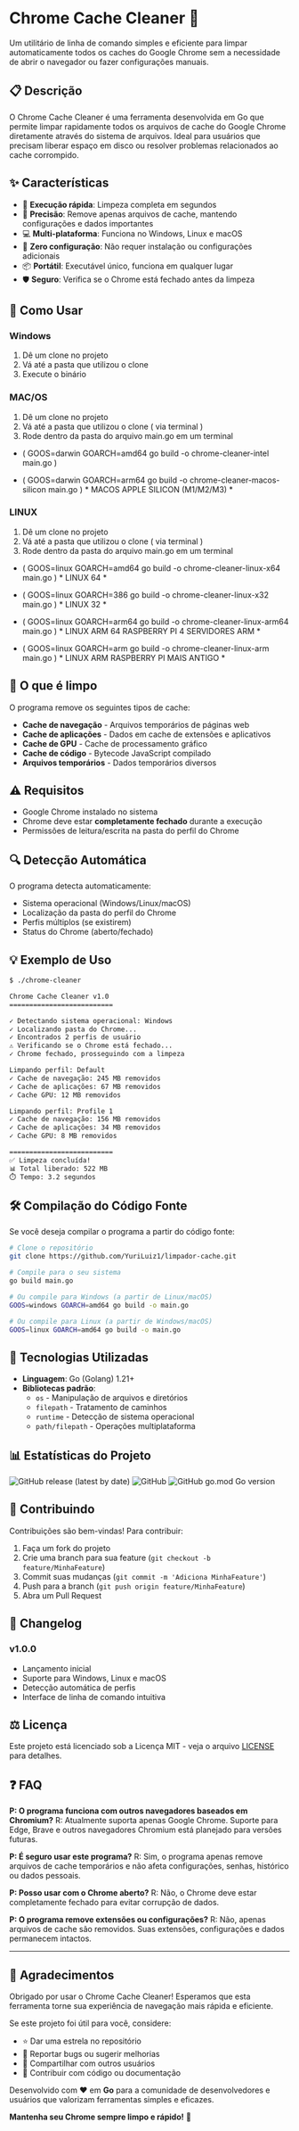 # Chrome Cache Cleaner 🧹

Um utilitário de linha de comando simples e eficiente para limpar automaticamente todos os caches do Google Chrome sem a necessidade de abrir o navegador ou fazer configurações manuais.

## 📋 Descrição

O Chrome Cache Cleaner é uma ferramenta desenvolvida em Go que permite limpar rapidamente todos os arquivos de cache do Google Chrome diretamente através do sistema de arquivos. Ideal para usuários que precisam liberar espaço em disco ou resolver problemas relacionados ao cache corrompido.

## ✨ Características

- 🚀 **Execução rápida**: Limpeza completa em segundos
- 🎯 **Precisão**: Remove apenas arquivos de cache, mantendo configurações e dados importantes
- 💻 **Multi-plataforma**: Funciona no Windows, Linux e macOS
- 🔧 **Zero configuração**: Não requer instalação ou configurações adicionais
- 📦 **Portátil**: Executável único, funciona em qualquer lugar
- 🛡️ **Seguro**: Verifica se o Chrome está fechado antes da limpeza

## 🚀 Como Usar

### Windows
1. Dê um clone no projeto
2. Vá até a pasta que utilizou o clone
3. Execute o binário

### MAC/OS
1. Dê um clone no projeto
2. Vá até a pasta que utilizou o clone ( via terminal )
3. Rode dentro da pasta do arquivo main.go em um terminal

- ( GOOS=darwin GOARCH=amd64 go build -o chrome-cleaner-intel main.go )

- ( GOOS=darwin GOARCH=arm64 go build -o chrome-cleaner-macos-silicon main.go ) * MACOS APPLE SILICON (M1/M2/M3) *


### LINUX
1. Dê um clone no projeto
2. Vá até a pasta que utilizou o clone ( via terminal )
3. Rode dentro da pasta do arquivo main.go em um terminal

- ( GOOS=linux GOARCH=amd64 go build -o chrome-cleaner-linux-x64 main.go ) * LINUX 64 *

- ( GOOS=linux GOARCH=386 go build -o chrome-cleaner-linux-x32 main.go ) * LINUX 32 *

- ( GOOS=linux GOARCH=arm64 go build -o chrome-cleaner-linux-arm64 main.go ) * LINUX ARM 64 RASPBERRY PI 4 SERVIDORES ARM *

- ( GOOS=linux GOARCH=arm go build -o chrome-cleaner-linux-arm main.go ) * LINUX ARM RASPBERRY PI MAIS ANTIGO *


## 📁 O que é limpo

O programa remove os seguintes tipos de cache:

- **Cache de navegação** - Arquivos temporários de páginas web
- **Cache de aplicações** - Dados em cache de extensões e aplicativos
- **Cache de GPU** - Cache de processamento gráfico
- **Cache de código** - Bytecode JavaScript compilado
- **Arquivos temporários** - Dados temporários diversos

## ⚠️ Requisitos

- Google Chrome instalado no sistema
- Chrome deve estar **completamente fechado** durante a execução
- Permissões de leitura/escrita na pasta do perfil do Chrome

## 🔍 Detecção Automática

O programa detecta automaticamente:
- Sistema operacional (Windows/Linux/macOS)
- Localização da pasta do perfil do Chrome
- Perfis múltiplos (se existirem)
- Status do Chrome (aberto/fechado)

## 💡 Exemplo de Uso

```bash
$ ./chrome-cleaner

Chrome Cache Cleaner v1.0
==========================

✓ Detectando sistema operacional: Windows
✓ Localizando pasta do Chrome...
✓ Encontrados 2 perfis de usuário
⚠️ Verificando se o Chrome está fechado...
✓ Chrome fechado, prosseguindo com a limpeza

Limpando perfil: Default
✓ Cache de navegação: 245 MB removidos
✓ Cache de aplicações: 67 MB removidos
✓ Cache GPU: 12 MB removidos

Limpando perfil: Profile 1
✓ Cache de navegação: 156 MB removidos
✓ Cache de aplicações: 34 MB removidos
✓ Cache GPU: 8 MB removidos

==========================
✅ Limpeza concluída!
📊 Total liberado: 522 MB
⏱️ Tempo: 3.2 segundos
```

## 🛠️ Compilação do Código Fonte

Se você deseja compilar o programa a partir do código fonte:

```bash
# Clone o repositório
git clone https://github.com/YuriLuiz1/limpador-cache.git

# Compile para o seu sistema
go build main.go

# Ou compile para Windows (a partir de Linux/macOS)
GOOS=windows GOARCH=amd64 go build -o main.go

# Ou compile para Linux (a partir de Windows/macOS)
GOOS=linux GOARCH=amd64 go build -o main.go
```

## 🔧 Tecnologias Utilizadas

- **Linguagem**: Go (Golang) 1.21+
- **Bibliotecas padrão**: 
  - `os` - Manipulação de arquivos e diretórios
  - `filepath` - Tratamento de caminhos
  - `runtime` - Detecção de sistema operacional
  - `path/filepath` - Operações multiplataforma

## 📊 Estatísticas do Projeto

![GitHub release (latest by date)](https://img.shields.io/github/v/release/seu-usuario/chrome-cache-cleaner)
![GitHub](https://img.shields.io/github/license/seu-usuario/chrome-cache-cleaner)
![GitHub go.mod Go version](https://img.shields.io/github/go-mod/go-version/seu-usuario/chrome-cache-cleaner)

## 🤝 Contribuindo

Contribuições são bem-vindas! Para contribuir:

1. Faça um fork do projeto
2. Crie uma branch para sua feature (`git checkout -b feature/MinhaFeature`)
3. Commit suas mudanças (`git commit -m 'Adiciona MinhaFeature'`)
4. Push para a branch (`git push origin feature/MinhaFeature`)
5. Abra um Pull Request

## 📝 Changelog

### v1.0.0
- Lançamento inicial
- Suporte para Windows, Linux e macOS
- Detecção automática de perfis
- Interface de linha de comando intuitiva

## ⚖️ Licença

Este projeto está licenciado sob a Licença MIT - veja o arquivo [LICENSE](LICENSE) para detalhes.

## ❓ FAQ

**P: O programa funciona com outros navegadores baseados em Chromium?**
R: Atualmente suporta apenas Google Chrome. Suporte para Edge, Brave e outros navegadores Chromium está planejado para versões futuras.

**P: É seguro usar este programa?**
R: Sim, o programa apenas remove arquivos de cache temporários e não afeta configurações, senhas, histórico ou dados pessoais.

**P: Posso usar com o Chrome aberto?**
R: Não, o Chrome deve estar completamente fechado para evitar corrupção de dados.

**P: O programa remove extensões ou configurações?**
R: Não, apenas arquivos de cache são removidos. Suas extensões, configurações e dados permanecem intactos.

---

## 🙏 Agradecimentos

Obrigado por usar o Chrome Cache Cleaner! Esperamos que esta ferramenta torne sua experiência de navegação mais rápida e eficiente.

Se este projeto foi útil para você, considere:
- ⭐ Dar uma estrela no repositório
- 🐛 Reportar bugs ou sugerir melhorias
- 📢 Compartilhar com outros usuários
- 💝 Contribuir com código ou documentação

Desenvolvido com ❤️ em **Go** para a comunidade de desenvolvedores e usuários que valorizam ferramentas simples e eficazes.

**Mantenha seu Chrome sempre limpo e rápido!** 🚀
